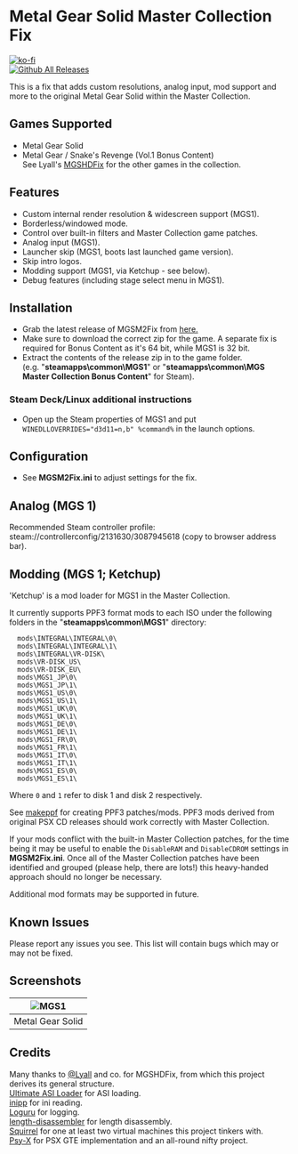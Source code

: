 # Metal Gear Solid Master Collection Fix
[![ko-fi](https://ko-fi.com/img/githubbutton_sm.svg)](https://ko-fi.com/Z8Z7S6BTK)</br>
[![Github All Releases](https://img.shields.io/github/downloads/nuggslet/MGSM2Fix/total.svg)](https://github.com/nuggslet/MGSM2Fix/releases)

This is a fix that adds custom resolutions, analog input, mod support and more to the original Metal Gear Solid within the Master Collection.<br />

## Games Supported
- Metal Gear Solid <br />
- Metal Gear / Snake's Revenge (Vol.1 Bonus Content) <br />
See Lyall's [MGSHDFix](https://github.com/Lyall/MGSHDFix) for the other games in the collection.

## Features
- Custom internal render resolution & widescreen support (MGS1).
- Borderless/windowed mode.
- Control over built-in filters and Master Collection game patches.
- Analog input (MGS1).
- Launcher skip (MGS1, boots last launched game version).
- Skip intro logos.
- Modding support (MGS1, via Ketchup - see below).
- Debug features (including stage select menu in MGS1).

## Installation
- Grab the latest release of MGSM2Fix from [here.](https://github.com/nuggslet/MGSM2Fix/releases)
- Make sure to download the correct zip for the game. A separate fix is required for Bonus Content as it's 64 bit, while MGS1 is 32 bit.
- Extract the contents of the release zip in to the game folder.<br />(e.g. "**steamapps\common\MGS1**" or "**steamapps\common\MGS Master Collection Bonus Content**" for Steam).

### Steam Deck/Linux additional instructions
- Open up the Steam properties of MGS1 and put `WINEDLLOVERRIDES="d3d11=n,b" %command%` in the launch options.

## Configuration
- See **MGSM2Fix.ini** to adjust settings for the fix.

## Analog (MGS 1)
Recommended Steam controller profile: steam://controllerconfig/2131630/3087945618 (copy to browser address bar).

## Modding (MGS 1; Ketchup)
'Ketchup' is a mod loader for MGS1 in the Master Collection.

It currently supports PPF3 format mods to each ISO under the following folders in the "**steamapps\common\MGS1**" directory:
```
  mods\INTEGRAL\INTEGRAL\0\
  mods\INTEGRAL\INTEGRAL\1\
  mods\INTEGRAL\VR-DISK\
  mods\VR-DISK_US\
  mods\VR-DISK_EU\
  mods\MGS1_JP\0\
  mods\MGS1_JP\1\
  mods\MGS1_US\0\
  mods\MGS1_US\1\
  mods\MGS1_UK\0\
  mods\MGS1_UK\1\
  mods\MGS1_DE\0\
  mods\MGS1_DE\1\
  mods\MGS1_FR\0\
  mods\MGS1_FR\1\
  mods\MGS1_IT\0\
  mods\MGS1_IT\1\
  mods\MGS1_ES\0\
  mods\MGS1_ES\1\
```
Where `0` and `1` refer to disk 1 and disk 2 respectively.

See [makeppf](https://github.com/meunierd/ppf) for creating PPF3 patches/mods. PPF3 mods derived from original PSX CD releases should work correctly with Master Collection.

If your mods conflict with the built-in Master Collection patches, for the time being it may be useful to enable the `DisableRAM` and `DisableCDROM` settings in **MGSM2Fix.ini**.
Once all of the Master Collection patches have been identified and grouped (please help, there are lots!) this heavy-handed approach should no longer be necessary.

Additional mod formats may be supported in future.

## Known Issues
Please report any issues you see.
This list will contain bugs which may or may not be fixed.

## Screenshots

| ![MGS1](https://github.com/nuggslet/MGSM2Fix/assets/79752546/4000f0c3-9081-410c-80c8-e36f8444a32e) |
|:--:|
| Metal Gear Solid |

## Credits
Many thanks to [@Lyall](https://github.com/Lyall) and co. for MGSHDFix, from which this project derives its general structure. <br />
[Ultimate ASI Loader](https://github.com/ThirteenAG/Ultimate-ASI-Loader) for ASI loading. <br />
[inipp](https://github.com/mcmtroffaes/inipp) for ini reading. <br />
[Loguru](https://github.com/emilk/loguru) for logging. <br />
[length-disassembler](https://github.com/Nomade040/length-disassembler) for length disassembly. <br />
[Squirrel](http://squirrel-lang.org/) for one at least two virtual machines this project tinkers with. <br />
[Psy-X](https://github.com/OpenDriver2/PsyCross) for PSX GTE implementation and an all-round nifty project.
